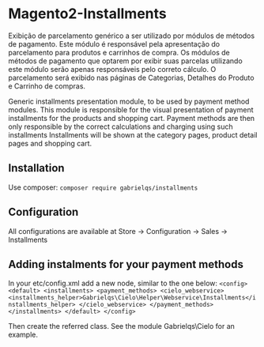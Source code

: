 # Magento2-Installments
Exibição de parcelamento genérico a ser utilizado por módulos de métodos de pagamento.
Este módulo é responsável pela apresentação do parcelamento para produtos e carrinhos de compra. Os módulos de métodos de pagamento que optarem por exibir suas parcelas utilizando este módulo serão apenas responsáveis pelo correto cálculo.
O parcelamento será exibido nas páginas de Categorias, Detalhes do Produto e Carrinho de compras.
 
Generic installments presentation module, to be used by payment method modules.
This module is responsible for the visual presentation of payment installments for the products and shopping cart. Payment methods are then only responsible by the correct calculations and charging using such installments
Installments will be shown at the category pages, product detail pages and shopping cart.


## Installation
Use composer: `composer require gabrielqs/installments`

## Configuration
All configurations are available at Store -> Configuration -> Sales -> Installments

## Adding instalments for your payment methods
In your etc/config.xml add a new node, similar to the one below:
`
<config>
    <default>
        <installments>
            <payment_methods>
                <cielo_webservice>
                    <installments_helper>Gabrielqs\Cielo\Helper\Webservice\Installments</installments_helper>
                </cielo_webservice>
            </payment_methods>
        </installments>
    </default>
</config>
`

Then create the referred class. See the module Gabrielqs\Cielo for an example.